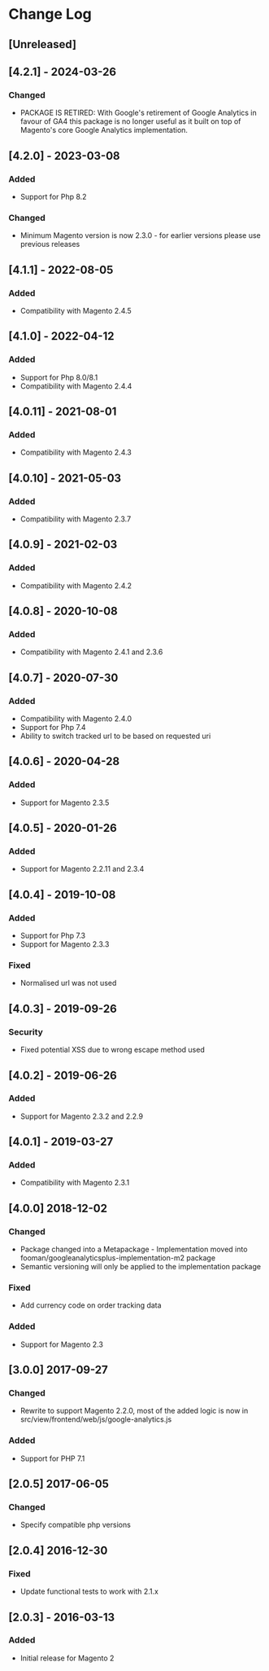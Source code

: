 # Change Log

## [Unreleased]

## [4.2.1] - 2024-03-26
### Changed
- PACKAGE IS RETIRED: With Google's retirement of Google Analytics in favour of GA4 this package is no longer useful as it built on top of Magento's core Google Analytics implementation.

## [4.2.0] - 2023-03-08
### Added
- Support for Php 8.2
### Changed
- Minimum Magento version is now 2.3.0 - for earlier versions please use previous releases

## [4.1.1] - 2022-08-05
### Added
- Compatibility with Magento 2.4.5

## [4.1.0] - 2022-04-12
### Added
- Support for Php 8.0/8.1
- Compatibility with Magento 2.4.4

## [4.0.11] - 2021-08-01
### Added
- Compatibility with Magento 2.4.3

## [4.0.10] - 2021-05-03
### Added
- Compatibility with Magento 2.3.7

## [4.0.9] - 2021-02-03
### Added
- Compatibility with Magento 2.4.2

## [4.0.8] - 2020-10-08
### Added
- Compatibility with Magento 2.4.1 and 2.3.6

## [4.0.7] - 2020-07-30
### Added
- Compatibility with Magento 2.4.0
- Support for Php 7.4
- Ability to switch tracked url to be based on requested uri

## [4.0.6] - 2020-04-28
### Added
- Support for Magento 2.3.5

## [4.0.5] - 2020-01-26
### Added
- Support for Magento 2.2.11 and 2.3.4

## [4.0.4] - 2019-10-08
### Added
- Support for Php 7.3
- Support for Magento 2.3.3
### Fixed
- Normalised url was not used

## [4.0.3] - 2019-09-26
### Security
- Fixed potential XSS due to wrong escape method used

## [4.0.2] - 2019-06-26
### Added
- Support for Magento 2.3.2 and 2.2.9

## [4.0.1] - 2019-03-27
### Added
- Compatibility with Magento 2.3.1

## [4.0.0] 2018-12-02
### Changed
- Package changed into a Metapackage - Implementation moved into fooman/googleanalyticsplus-implementation-m2 package
- Semantic versioning will only be applied to the implementation package
### Fixed
- Add currency code on order tracking data
### Added
- Support for Magento 2.3

## [3.0.0] 2017-09-27
### Changed
- Rewrite to support Magento 2.2.0, most of the added logic is now in 
src/view/frontend/web/js/google-analytics.js
### Added
- Support for PHP 7.1

## [2.0.5] 2017-06-05
### Changed
- Specify compatible php versions

## [2.0.4] 2016-12-30
### Fixed
- Update functional tests to work with 2.1.x

## [2.0.3] - 2016-03-13
### Added
- Initial release for Magento 2
